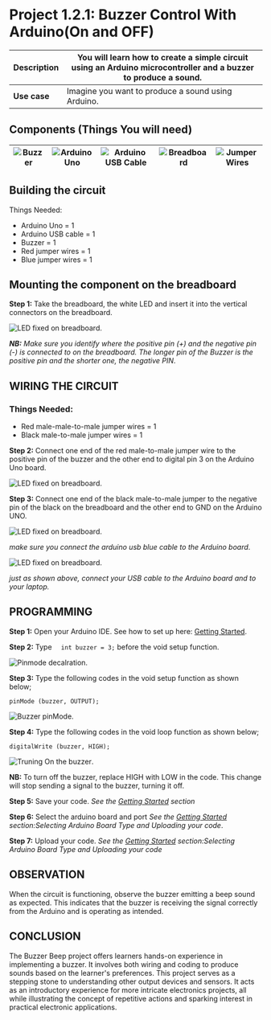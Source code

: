 # Project 1.2.1: Buzzer Control With Arduino(On and OFF)

| **Description** | You will learn how to create a simple circuit using an Arduino microcontroller and a buzzer to produce a sound. |
| --------------- | --------------------------------------------------------------------------------------------------------------- |
| **Use case**    | Imagine you want to produce a sound using Arduino.                                                              |

## Components (Things You will need)

| ![Buzzer](../../assets/components/buzzer.webp) | ![Arduino Uno](../../assets/components/arduino.webp) | ![Arduino USB Cable](../../assets/components/usbcable.webp) | ![Breadboard](../../assets/components/breadboard.webp) | ![Jumper Wires](../../assets/components/jumperwires.webp) |
| -------------------------------------------------- | --------------------------------------------------- | ----------------------------------------------------------- | ----------------------------------------------------- | ------------------------------------------------------ |

## Building the circuit

Things Needed:

- Arduino Uno = 1
- Arduino USB cable = 1
- Buzzer = 1
- Red jumper wires = 1
- Blue jumper wires = 1

## Mounting the component on the breadboard

**Step 1:** Take the breadboard, the white LED and insert it into the vertical connectors on the breadboard.

![LED fixed on breadboard](../../assets/1.0/BUZZER/buzzer_inserting.webp).

_**NB:** Make sure you identify where the positive pin (+) and the negative pin (-) is connected to on the breadboard. The longer pin of the Buzzer is the positive pin and the shorter one, the negative PIN_.

## WIRING THE CIRCUIT

### Things Needed:

- Red male-male-to-male jumper wires = 1
- Black male-to-male jumper wires = 1

**Step 2:** Connect one end of the red male-to-male jumper wire to the positive pin of the buzzer and the other end to digital pin 3 on the Arduino Uno board.

![LED fixed on breadboard](../../assets/1.0/BUZZER/buzzer_wire_1.webp).

**Step 3:** Connect one end of the black male-to-male jumper to the negative pin of the black on the breadboard and the other end to GND on the Arduino UNO.

![LED fixed on breadboard](../../assets/1.0/BUZZER/buzzer_wire_2.webp).

_make sure you connect the arduino usb blue cable to the Arduino board_.

![LED fixed on breadboard](../../assets/1.0/BUZZER/buzzer_USB.webp).

_just as shown above, connect your USB cable to the Arduino board and to your laptop._

## PROGRAMMING

**Step 1:** Open your Arduino IDE. See how to set up here: [Getting Started](../../getting-started/overview.md).

**Step 2:** Type `  int buzzer = 3;` before the void setup function.

![Pinmode decalration](../../assets/1.0/BUZZER/buzzer_code_1.webp).

**Step 3:** Type the following codes in the void setup function as shown below;

```
pinMode (buzzer, OUTPUT);
```

![Buzzer pinMode](../../assets/1.0/BUZZER/buzzer_code_2.webp).

**Step 4:** Type the following codes in the void loop function as shown below;

```
digitalWrite (buzzer, HIGH);
```

![Truning On the buzzer](../../assets/1.0/BUZZER/buzzer_code_3.webp).

**NB:** To turn off the buzzer, replace HIGH with LOW in the code. This change will stop sending a signal to the buzzer, turning it off.

**Step 5:** Save your code. _See the [Getting Started](../../getting-started/overview.md) section_

**Step 6:** Select the arduino board and port _See the [Getting Started](../../getting-started/overview.md) section:Selecting Arduino Board Type and Uploading your code_.

**Step 7:** Upload your code. _See the [Getting Started](../../getting-started/overview.md) section:Selecting Arduino Board Type and Uploading your code_

## OBSERVATION

When the circuit is functioning, observe the buzzer emitting a beep sound as expected. This indicates that the buzzer is receiving the signal correctly from the Arduino and is operating as intended.

## CONCLUSION

The Buzzer Beep project offers learners hands-on experience in implementing a buzzer. It involves both wiring and coding to produce sounds based on the learner's preferences. This project serves as a stepping stone to understanding other output devices and sensors. It acts as an introductory experience for more intricate electronics projects, all while illustrating the concept of repetitive actions and sparking interest in practical electronic applications.
